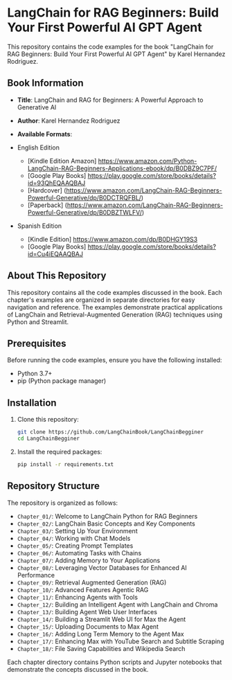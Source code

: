# LangChain for RAG Beginners: Build Your First Powerful AI GPT Agent

This repository contains the code examples for the book "LangChain for RAG Beginners: Build Your First Powerful AI GPT Agent" by Karel Hernandez Rodriguez.

## Book Information

- **Title**: LangChain and RAG for Beginners: A Powerful Approach to Generative AI
- **Author**: Karel Hernandez Rodriguez
- **Available Formats**:
- English Edition 
  - [Kindle Edition Amazon] https://www.amazon.com/Python-LangChain-RAG-Beginners-Applications-ebook/dp/B0DBZ9C7PF/
  - [Google Play Books]     https://play.google.com/store/books/details?id=93QhEQAAQBAJ
  - [Hardcover] (https://www.amazon.com/LangChain-RAG-Beginners-Powerful-Generative/dp/B0DCTRQFBL/)
  - [Paperback] (https://www.amazon.com/LangChain-RAG-Beginners-Powerful-Generative/dp/B0DBZTWLFV/)

- Spanish Edition
  - [Kindle Edition]    https://www.amazon.com/dp/B0DHGY19S3
  - [Google Play Books] https://play.google.com/store/books/details?id=Cu4iEQAAQBAJ
 

## About This Repository

This repository contains all the code examples discussed in the book. Each chapter's examples are organized in separate directories for easy navigation and reference. The examples demonstrate practical applications of LangChain and Retrieval-Augmented Generation (RAG) techniques using Python and Streamlit.

## Prerequisites

Before running the code examples, ensure you have the following installed:

- Python 3.7+
- pip (Python package manager)

## Installation

1. Clone this repository:
   ```bash
   git clone https://github.com/LangChainBook/LangChainBegginer
   cd LangChainBegginer
   ```

2. Install the required packages:
   ```bash
   pip install -r requirements.txt
   ```

## Repository Structure

The repository is organized as follows:

- `Chapter_01/`: Welcome to LangChain Python for RAG Beginners
- `Chapter_02/`: LangChain Basic Concepts and Key Components
- `Chapter_03/`: Setting Up Your Environment
- `Chapter_04/`: Working with Chat Models
- `Chapter_05/`: Creating Prompt Templates
- `Chapter_06/`: Automating Tasks with Chains
- `Chapter_07/`: Adding Memory to Your Applications
- `Chapter_08/`: Leveraging Vector Databases for Enhanced AI Performance
- `Chapter_09/`: Retrieval Augmented Generation (RAG)
- `Chapter_10/`: Advanced Features Agentic RAG
- `Chapter_11/`: Enhancing Agents with Tools
- `Chapter_12/`: Building an Intelligent Agent with LangChain and Chroma
- `Chapter_13/`: Building Agent Web User Interfaces
- `Chapter_14/`: Building a Streamlit Web UI for Max the Agent
- `Chapter_15/`: Uploading Documents to Max Agent
- `Chapter_16/`: Adding Long Term Memory to the Agent Max
- `Chapter_17/`: Enhancing Max with YouTube Search and Subtitle Scraping
- `Chapter_18/`: File Saving Capabilities and Wikipedia Search

Each chapter directory contains Python scripts and Jupyter notebooks that demonstrate the concepts discussed in the book.

